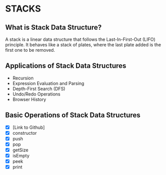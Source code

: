 # STACKS

## What is Stack Data Structure?

A stack is a linear data structure that follows 
the Last-In-First-Out (LIFO) principle. It behaves 
like a stack of plates, where the last plate added 
is the first one to be removed.

## Applications of Stack Data Structures

- Recursion
- Expression Evaluation and Parsing
- Depth-First Search (DFS)
- Undo/Redo Operations
- Browser History

## Basic Operations of Stack Data Structures

- [x] [Link to Github]
- [x] constructor
- [x] push
- [x] pop
- [x] getSize
- [x] isEmpty
- [x] peek
- [x] print